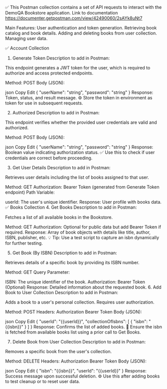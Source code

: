 ✅ This Postman collection contains a set of API requests to interact with the DemoQA Bookstore application.
Link to documentation https://documenter.getpostman.com/view/42490060/2sAYk8uNt7

Main Features:
User authentication and token generation.
Retrieving book catalog and book details.
Adding and deleting books from user collection.
Managing user data.


✅ Account Collection
1. Generate Token
Description to add in Postman:

This endpoint generates a JWT token for the user, which is required to authorize and access protected endpoints.

Method: POST
Body (JSON):

json
Copy
Edit
{
  "userName": "string",
  "password": "string"
}
Response: Token, status, and result message.
⚙️ Store the token in environment as token for use in subsequent requests.

2. Authorized
Description to add in Postman:

This endpoint verifies whether the provided user credentials are valid and authorized.

Method: POST
Body (JSON):

json
Copy
Edit
{
  "userName": "string",
  "password": "string"
}
Response: Boolean value indicating authorization status.
✅ Use this to check if user credentials are correct before proceeding.

3. Get User Details
Description to add in Postman:

Retrieves user details including the list of books assigned to that user.

Method: GET
Authorization: Bearer Token (generated from Generate Token endpoint)
Path Variable:

userId: The user's unique identifier.
Response: User profile with books data.
✅ Books Collection
4. Get Books
Description to add in Postman:

Fetches a list of all available books in the Bookstore.

Method: GET
Authorization: Optional for public data but add Bearer Token if required.
Response: Array of book objects with details like title, author, ISBN, publisher, etc.
💡 Tip: Use a test script to capture an isbn dynamically for further testing.

5. Get Book (By ISBN)
Description to add in Postman:

Retrieves details of a specific book by providing its ISBN number.

Method: GET
Query Parameter:

ISBN: The unique identifier of the book.
Authorization: Bearer Token (Optional)
Response: Detailed information about the requested book.
6. Add Book to User Collection
Description to add in Postman:

Adds a book to a user's personal collection. Requires user authorization.

Method: POST
Headers: Authorization Bearer Token
Body (JSON):

json
Copy
Edit
{
  "userId": "{{userId}}",
  "collectionOfIsbns": [
    { "isbn": "{{isbn}}" }
  ]
}
Response: Confirms the list of added books.
📌 Ensure the isbn is fetched from available books list using a prior call to Get Books.

7. Delete Book from User Collection
Description to add in Postman:

Removes a specific book from the user's collection.

Method: DELETE
Headers: Authorization Bearer Token
Body (JSON):

json
Copy
Edit
{
  "isbn": "{{isbn}}",
  "userId": "{{userId}}"
}
Response: Success message upon successful deletion.
⚙️ Use this after adding books to test cleanup or to reset user data.
